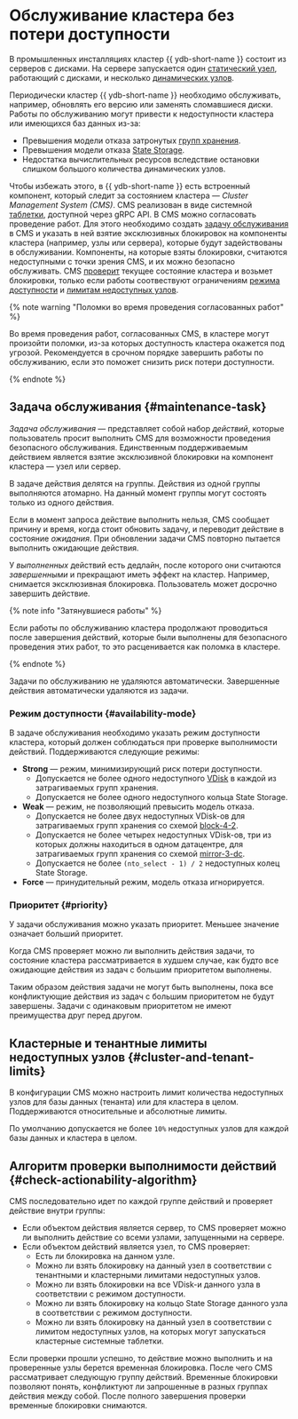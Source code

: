 # Обслуживание кластера без потери доступности

В промышленных инсталляциях кластер {{ ydb-short-name }} состоит из серверов с дисками. На сервере запускается один [статический узел](../cluster/topology.md), работающий с дисками, и несколько [динамических узлов](../cluster/topology.md).

Периодически кластер {{ ydb-short-name }} необходимо обслуживать, например, обновлять его версию или заменять сломавшиеся диски. Работы по обслуживанию могут привести к недоступности кластера или имеющихся баз данных из-за:
- Превышения модели отказа затронутых [групп хранения](../concepts/_includes/databases/storage_groups.md#storage-groups).
- Превышения модели отказа [State Storage](../deploy/configuration/config.md#domains-state).
- Недостатка вычислительных ресурсов вследствие остановки слишком большого количества динамических узлов.

Чтобы избежать этого, в {{ ydb-short-name }} есть встроенный компонент, который следит за состоянием кластера — *Cluster Management System (CMS)*. CMS реализован в виде системной [таблетки](../concepts/cluster/_includes/common_scheme_ydb/tablets.md#tablets), доступной через gRPC API. В CMS можно согласовать проведение работ. Для этого необходимо создать [задачу обслуживания](#maintenance-task) в CMS и указать в ней взятие эксклюзивных блокировок на компоненты кластера (например, узлы или сервера), которые будут задействованы в обслуживании. Компоненты, на которые взяты блокировки, считаются недоступными с точки зрения CMS, и их можно безопасно обслуживать. CMS [проверит](#check-actionability-algorithm) текущее состояние кластера и возьмет блокировки, только если работы соотвествуют ограничениям [режима доступности](#availability-mode) и [лимитам недоступных узлов](#cluster-and-tenant-limits).

{% note warning "Поломки во время проведения согласованных работ" %}

Во время проведения работ, согласованных CMS, в кластере могут произойти поломки, из-за которых доступность кластера окажется под угрозой. Рекомендуется в срочном порядке завершить работы по обслуживанию, если это поможет снизить риск потери доступности.

{% endnote %}

## Задача обслуживания {#maintenance-task}

*Задача обслуживания* — представляет собой набор *действий*, которые пользователь просит выполнить CMS для возможности проведения безопасного обслуживания. Единственным поддерживаемым действием является взятие эксклюзивной блокировки на компонент кластера — узел или сервер. 

В задаче действия делятся на группы. Действия из одной группы выполняются атомарно. На данный момент группы могут состоять только из одного действия.

Если в момент запроса действие выполнить нельзя, CMS сообщает причину и время, когда стоит обновить задачу, и переводит действие в состояние *ожидания*. При обновлении задачи CMS повторно пытается выполнить ожидающие действия.

У *выполненных* действий есть дедлайн, после которого они считаются *завершенными* и прекращают иметь эффект на кластер. Например, снимается эксклюзивная блокировка. Пользователь может досрочно завершить действие.

{% note info "Затянувшиеся работы" %}

Если работы по обслуживанию кластера продолжают проводиться после завершения действий, которые были выполнены для безопасного проведения этих работ, то это расценивается как поломка в кластере.

{% endnote %}

Задачи по обслуживанию не удаляются автоматически. Завершенные действия автоматически удаляются из задачи.

### Режим доступности {#availability-mode}

В задаче обслуживания необходимо указать режим доступности кластера, который должен соблюдаться при проверке выполнимости действий. Поддерживаются следующие режимы:
- **Strong** — режим, минимизирующий риск потери доступности.
    - Допускается не более одного недоступного [VDisk](../concepts/cluster/_includes/distributed_storage/distributed_storage_interface.md#storage-groups) в каждой из затрагиваемых групп хранения.
    - Допускается не более одного недоступного кольца State Storage.
- **Weak** — режим, не позволяющий превысить модель отказа.
    - Допускается не более двух недоступных VDisk-ов для затрагиваемых групп хранения со схемой [block-4-2](../administration/production-storage-config.md#reliability).
    - Допускается не более четырех недоступных VDisk-ов, три из которых должны находиться в одном датацентре, для затрагиваемых групп хранения со схемой [mirror-3-dc](../administration/production-storage-config.md#reliability). 
    - Допускается не более `(nto_select - 1) / 2` недоступных колец State Storage.
- **Force** — принудительный режим, модель отказа игнорируется.

### Приоритет {#priority}

У задачи обслуживания можно указать приоритет. Меньшее значение означает больший приоритет.

Когда CMS проверяет можно ли выполнить действия задачи, то состояние кластера рассматривается в худшем случае, как будто все ожидающие действия из задач с большим приоритетом выполнены. 

Таким образом действия задачи не могут быть выполнены, пока все конфликтующие действия из задач с большим приоритетом не будут завершены. Задачи с одинаковым приоритетом не имеют преимущества друг перед другом.

## Кластерные и тенантные лимиты недоступных узлов {#cluster-and-tenant-limits}

В конфигурации CMS можно настроить лимит количества недоступных узлов для базы данных (тенанта) или для кластера в целом. Поддерживаются относительные и абсолютные лимиты.

По умолчанию допускается не более `10%` недоступных узлов для каждой базы данных и кластера в целом.

## Алгоритм проверки выполнимости действий {#check-actionability-algorithm}

CMS последовательно идет по каждой группе действий и проверяет действие внутри группы:
- Если объектом действия является сервер, то CMS проверяет можно ли выполнить действие со всеми узлами, запущенными на сервере. 
- Если объектом действий является узел, то CMS проверяет:
    - Есть ли блокировка на данном узле.
    - Можно ли взять блокировку на данный узел в соответствии с тенантными и кластерными лимитами недоступных узлов.
    - Можно ли взять блокировки на все VDisk-и данного узла в соответствии с режимом доступности.
    - Можно ли взять блокировку на кольцо State Storage данного узла в соответствии с режимом доступности.
    - Можно ли взять блокировку на данный узел в соответствии с лимитом недоступных узлов, на которых могут запускаться кластерные системные таблетки.
    
Если проверки прошли успешно, то действие можно выполнить и на проверенные узлы берется временная блокировка. После чего CMS рассматривает следующую группу действий. Временные блокировки позволяют понять, конфликтуют ли запрошенные в разных группах действия между собой. После полного завершения проверки временные блокировки снимаются.
